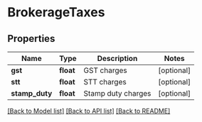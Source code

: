 # BrokerageTaxes

## Properties
Name | Type | Description | Notes
------------ | ------------- | ------------- | -------------
**gst** | **float** | GST charges | [optional] 
**stt** | **float** | STT charges | [optional] 
**stamp_duty** | **float** | Stamp duty charges | [optional] 

[[Back to Model list]](../../README.md#documentation-for-models) [[Back to API list]](../../README.md#documentation-for-api-endpoints) [[Back to README]](../../README.md)


